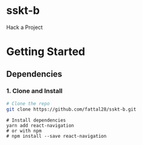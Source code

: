 # sskt-b
Hack a Project 

# Getting Started

## Dependencies

### 1. Clone and Install

```bash
# Clone the repo
git clone https://github.com/fattal28/sskt-b.git
```

```
# Install dependencies
yarn add react-navigation
# or with npm
# npm install --save react-navigation
```

